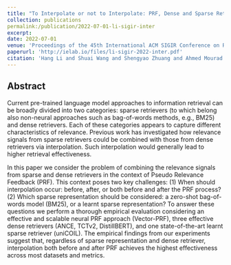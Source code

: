 ```yaml
---
title: "To Interpolate or not to Interpolate: PRF, Dense and Sparse Retrievers"
collection: publications
permalink:/publication/2022-07-01-li-sigir-inter
excerpt: 
date: 2022-07-01
venue: 'Proceedings of the 45th International ACM SIGIR Conference on Research and Development in Information Retrieval (SIGIR' 22)'
paperurl: 'http://ielab.io/files/li-sigir-2022-inter.pdf'
citation: 'Hang Li and Shuai Wang and Shengyao Zhuang and Ahmed Mourad and xueguang-ma and jimmy-lin and Guido Zuccon. 2022. To Interpolate or not to Interpolate: PRF, Dense and Sparse Retrievers. In Proceedings of the 45th International ACM SIGIR Conference on Research and Development in Information Retrieval (SIGIR' 22).'
---
```

## Abstract

Current pre-trained language model approaches to information retrieval can be broadly divided into two categories: sparse retrievers (to which belong also non-neural approaches such as bag-of-words methods, e.g., BM25) and dense retrievers. Each of these categories appears to capture different characteristics of relevance. Previous work has investigated how relevance signals from sparse retrievers could be combined with those from dense retrievers via interpolation. Such interpolation would generally lead to higher retrieval effectiveness.

In this paper we consider the problem of combining the relevance signals from sparse and dense retrievers in the context of Pseudo Relevance Feedback (PRF). This context poses two key challenges: (1) When should interpolation occur: before, after, or both before and after the PRF process? (2) Which sparse representation should be considered: a zero-shot bag-of-words model (BM25), or a learnt sparse representation? To answer these questions we perform a thorough empirical evaluation considering an effective and scalable neural PRF approach (Vector-PRF), three effective dense retrievers (ANCE, TCTv2, DistillBERT), and one state-of-the-art learnt sparse retriever (uniCOIL). The empirical findings from our experiments suggest that, regardless of sparse representation and dense retriever, interpolation both before and after PRF achieves the highest effectiveness across most datasets and metrics.